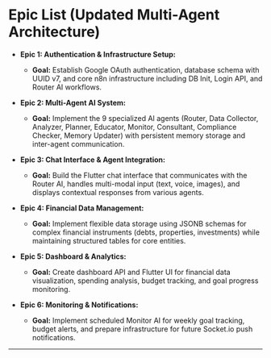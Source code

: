 # Epic List (Updated Multi-Agent Architecture)

*   **Epic 1: Authentication & Infrastructure Setup:**
    *   **Goal:** Establish Google OAuth authentication, database schema with UUID v7, and core n8n infrastructure including DB Init, Login API, and Router AI workflows.

*   **Epic 2: Multi-Agent AI System:**
    *   **Goal:** Implement the 9 specialized AI agents (Router, Data Collector, Analyzer, Planner, Educator, Monitor, Consultant, Compliance Checker, Memory Updater) with persistent memory storage and inter-agent communication.

*   **Epic 3: Chat Interface & Agent Integration:**
    *   **Goal:** Build the Flutter chat interface that communicates with the Router AI, handles multi-modal input (text, voice, images), and displays contextual responses from various agents.

*   **Epic 4: Financial Data Management:**
    *   **Goal:** Implement flexible data storage using JSONB schemas for complex financial instruments (debts, properties, investments) while maintaining structured tables for core entities.

*   **Epic 5: Dashboard & Analytics:**
    *   **Goal:** Create dashboard API and Flutter UI for financial data visualization, spending analysis, budget tracking, and goal progress monitoring.

*   **Epic 6: Monitoring & Notifications:**
    *   **Goal:** Implement scheduled Monitor AI for weekly goal tracking, budget alerts, and prepare infrastructure for future Socket.io push notifications.

---
